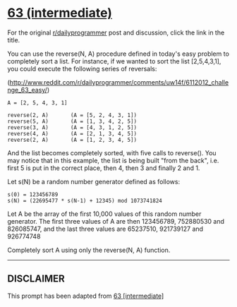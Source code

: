 # [63 (intermediate)](https://www.reddit.com/r/dailyprogrammer/comments/uw16v/6112012_challenge_63_intermediate/)

For the original [r/dailyprogrammer](https://www.reddit.com/r/dailyprogrammer/) post and discussion, click the link in the title.

You can use the reverse(N, A) procedure defined in today's easy problem to completely sort a list. For instance, if we wanted to sort the list [2,5,4,3,1], you could execute the following series of reversals:

(http://www.reddit.com/r/dailyprogrammer/comments/uw14f/6112012_challenge_63_easy/)

```
A = [2, 5, 4, 3, 1]

reverse(2, A)       (A = [5, 2, 4, 3, 1])
reverse(5, A)       (A = [1, 3, 4, 2, 5])
reverse(3, A)       (A = [4, 3, 1, 2, 5])
reverse(4, A)       (A = [2, 1, 3, 4, 5])
reverse(2, A)       (A = [1, 2, 3, 4, 5])
```
And the list becomes completely sorted, with five calls to reverse(). You may notice that in this example, the list is being built "from the back", i.e. first 5 is put in the correct place, then 4, then 3 and finally 2 and 1.

Let s(N) be a random number generator defined as follows:


```
s(0) = 123456789
s(N) = (22695477 * s(N-1) + 12345) mod 1073741824
```
Let A be the array of the first 10,000 values of this random number generator. The first three values of A are then 123456789, 752880530 and 826085747, and the last three values are 65237510, 921739127 and 926774748

Completely sort A using only the reverse(N, A) function. 


----
## **DISCLAIMER**
This prompt has been adapted from [63 [intermediate]](https://www.reddit.com/r/dailyprogrammer/comments/uw16v/6112012_challenge_63_intermediate/
)
